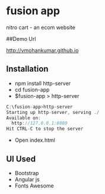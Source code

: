 # fusion app
nitro cart - an ecom website

##Demo Url

http://vmohankumar.github.io

## Installation

* npm install http-server
* cd fusion-app
* $fusion-app > http-server

```javascript
C:\fusion-app>http-server
Starting up http-server, serving ./
Available on:
  http://127.0.0.1:8080
Hit CTRL-C to stop the server
```
* Open index.html 

## UI Used

* Bootstrap
* Angular js 
* Fonts Awesome  
